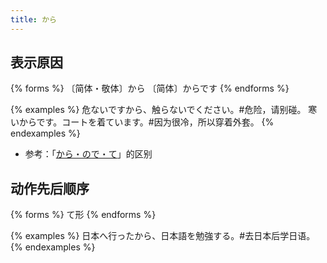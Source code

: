 ```yaml
---
title: から
---
```


## 表示原因

{% forms %}
〔简体・敬体〕から
〔简体〕からです
{% endforms %}

{% examples %}
危ないですから、触らないでください。#危险，请别碰。
寒いからです。コートを着ています。#因为很冷，所以穿着外套。
{% endexamples %}

- 参考：「[から・ので・て](/grammar-diff/kara-node-te)」的区别

## 动作先后顺序

{% forms %}
て形
{% endforms %}

{% examples %}
日本へ行ったから、日本語を勉強する。#去日本后学日语。
{% endexamples %}

